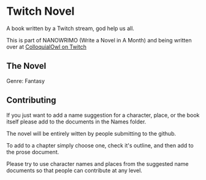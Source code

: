 # Twitch Novel

A book written by a Twitch stream, god help us all.

This is part of NANOWRIMO (Write a Novel in A Month) and being written over at [ColloquialOwl on Twitch](https://twitch.tv/colloquialowl)

## The Novel

Genre: Fantasy

## Contributing
If you just want to add a name suggestion for a character, place, or the book itself please add to the documents in the Names folder.

The novel will be entirely witten by people submitting to the github.

To add to a chapter simply choose one, check it's outline, and then add to the prose document.

Please try to use character names and places from the suggested name documents so that people can contribute at any level.